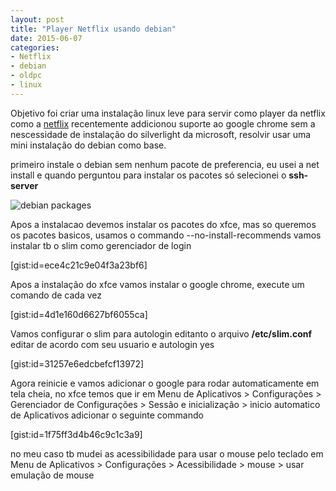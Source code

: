 ```yaml
---
layout: post
title: "Player Netflix usando debian"
date: 2015-06-07
categories:
- Netflix
- debian
- oldpc
- linux
---
```


  Objetivo foi criar uma instalação linux leve para servir como player da netflix
como a [netflix](https://www.netflix.com) recentemente addicionou suporte ao google chrome
sem a nescessidade de instalação do silverlight da microsoft, resolvir usar uma
mini instalação do debian como base.

primeiro instale o debian sem nenhum pacote de preferencia, eu usei a net install e quando perguntou para instalar os pacotes só selecionei o **ssh-server**

![debian packages](/images/post/2015-06-07-player-netflix-usando-debian/debian_install_packages.png)


  Apos a instalacao devemos instalar os pacotes do xfce, mas so queremos os pacotes basicos, usamos o commando --no-install-recommends
vamos instalar tb o slim como gerenciador de login

[gist:id=ece4c21c9e04f3a23bf6]


  Apos a instalação do xfce vamos instalar o google chrome, execute um comando de cada vez

[gist:id=4d1e160d6627bf6055ca]


  Vamos configurar o slim para autologin editanto o arquivo **/etc/slim.conf** editar de acordo com seu usuario e autologin yes

[gist:id=31257e6edcbefcf13972]


  Agora reinicie e vamos adicionar o google para rodar automaticamente em tela cheia, no xfce temos que ir em Menu de Aplicativos > Configurações > Gerenciador de Configurações > Sessão e inicialização > inicio automatico de Aplicativos
adicionar o seguinte commando

[gist:id=1f75ff3d4b46c9c1c3a9]

no meu caso tb mudei as acessibilidade para usar o mouse pelo teclado em Menu de Aplicativos > Configurações > Acessibilidade > mouse > usar emulação de mouse


[](http://auriza.site40.net/notes/debian/xfce-minimal-installation/)
[](http://www.tecmint.com/install-google-chrome-in-debian-ubuntu-linux-mint/)
[](http://forum.xfce.org/viewtopic.php?id=7864)
[](http://www.linuxquestions.org/questions/debian-26/squeeze-slim-how-to-autologin-852573/)
[](http://www.techiecorner.com/1941/how-to-auto-start-chrome-in-full-screen-mode-f11-everytime/)
[](http://askubuntu.com/questions/234663/what-command-should-i-type-to-run-chrome-from-the-terminal)
[](http://docs.xfce.org/xfce/xfce4-settings/accessibility)
